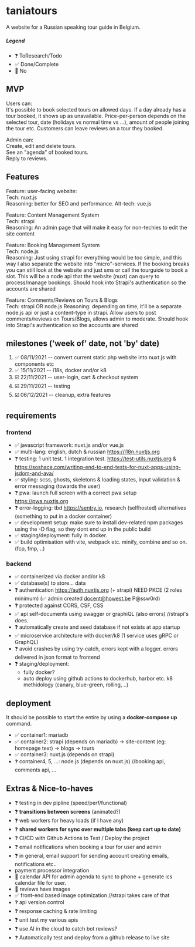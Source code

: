 # taniatours

A website for a Russian speaking tour guide in Belgium.

##### Legend

-   ❓ ToResearch/Todo
-   ✅ Done/Complete
-   🚫 No

## MVP<br/>

Users can:<br/>
It's possible to book selected tours on allowed days. If a day already has a tour booked, it shows up as unavailable. Price-per-person depends on the selected tour, date (holidays vs normal time vs ...), amount of people joining the tour etc. Customers can leave reviews on a tour they booked.

Admin can:<br/>
Create, edit and delete tours. <br/>
See an "agenda" of booked tours. <br/>
Reply to reviews.
<br/>

## Features

Feature: user-facing website:<br/>
Tech: nuxt.js <br/>
Reasoning: better for SEO and performance.
Alt-tech: vue.js <br/>

Feature: Content Management System<br/>
Tech: strapi<br/>
Reasoning: An admin page that will make it easy for non-techies to edit the site content<br/>

Feature: Booking Management System<br/>
Tech: node.js<br/>
Reasoning: Just using strapi for everything would be too simple, and this way I also separate the website into "micro"-services.
If the booking breaks you can still look at the website and just sms or call the tourguide to book a slot.
This will be a node api that the website (nuxt) can query to process/manage bookings.
Should hook into Strapi's authentication so the accounts are shared<br/>

Feature: Comments/Reviews on Tours & Blogs<br/>
Tech: strapi OR node.js
Reasoning: depending on time, it'll be a separate node.js api or just a content-type in strapi. Allow users to post comments/reviews on Tours/Blogs, allows admin to moderate.
Should hook into Strapi's authentication so the accounts are shared<br/>

## milestones ('week of' date, not 'by' date)

1. ✅ 08/11/2021 -- convert current static php website into nuxt.js with components etc
2. ✅ 15/11/2021 -- i18s, docker and/or k8
3. ☑️ 22/11/2021 -- user-login, cart & checkout system
4. ☑️ 29/11/2021 -- testing
5. ☑️ 06/12/2021 -- cleanup, extra features

## requirements

### frontend

-   ✅ javascript framework: nuxt.js and/or vue.js
-   ✅ multi-lang: english, dutch & russian https://i18n.nuxtjs.org
-   ❓ testing: 1 unit test. 1 integration test. https://test-utils.nuxtjs.org & https://soshace.com/writing-end-to-end-tests-for-nuxt-apps-using-jsdom-and-ava/
-   ✅ styling: scss, ghosts, skeletons & loading states, input validation & error messaging (towards the user)
-   ❓ pwa: launch full screen with a correct pwa setup https://pwa.nuxtjs.org
-   ❓ error-logging: tbd https://sentry.io, research (selfhosted) alternatives (something to put in a docker container)
-   ✅ development setup: make sure to install dev-related npm packages using the -D flag, so they dont end up in the public build
-   ✅ staging/deployment: fully in docker.
-   ✅ build optimisation with vite, webpack etc. minify, combine and so on. (fcp, fmp, ..)

### backend

-   ✅ containerized via docker and/or k8
-   ✅ database(s) to store... data
-   ❓ authentication https://auth.nuxtjs.org (+ strapi) NEED PKCE (2 roles minimum) (✅ admin created docent@howest.be P@ssw0rd)
-   ❓ protected against CORS, CSF, CSS
-   ✅ api self-documents using swagger or graphiQL (also errors) //strapi's does.
-   ❓ automatically create and seed database if not exists at app startup
-   ✅ microservice architecture with docker/k8 (1 service uses gRPC or GraphQL)
-   ❓ avoid crashes by using try-catch, errors kept with a logger. errors delivered in json format to frontend
-   ❓ staging/deployment:
    -   fully docker?
    -   auto deploy using github actions to dockerhub, harbor etc. k8 methidology (canary, blue-green, rolling, ..)

## deployment

It should be possible to start the entire by using a **docker-compose up** command.

-   ✅ container1: mariadb
-   ✅ container2: strapi (depends on mariadb)
    -> site-content (eg: homepage text)
    -> blogs
    -> tours
-   ✅ container3: nuxt.js (depends on strapi)
-   ❓ container4, 5, ...: node.js (depends on nuxt.js) //booking api, comments api, ...

## Extras & Nice-to-haves

-   ❓ testing in dev pipline (speed/perf/functional)
-   ❓ **transitions between screens** (animated?)
-   ❓ web workers for heavy loads (if I have any)
-   ❓ **shared workers for sync over multiple tabs (keep cart up to date)**
-   ❓ CI/CD with Github Actions to Test / Deploy the project
-   ❓ email notifications when booking a tour for user and admin
-   ❓ in general, email support for sending account creating emails, notifications etc..
-   payment processor integration
-   🚫 calendar API for admin agenda to sync to phone + generate ics calendar file for user.
-   🚫 reviews have images
-   ✅ front-end based image optimization //strapi takes care of that
-   ❓ api version control
-   ❓ response caching & rate limiting
-   ❓ unit test my various apis
-   ❓ use AI in the cloud to catch bot reviews?
-   ❓ Automatically test and deploy from a github release to live site
